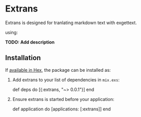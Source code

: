 # Extrans

Extrans is designed for tranlating markdown text with exgettext.

using:
  

**TODO: Add description**

## Installation

If [available in Hex](https://hex.pm/docs/publish), the package can be installed as:

  1. Add extrans to your list of dependencies in `mix.exs`:

        def deps do
          [{:extrans, "~> 0.0.1"}]
        end

  2. Ensure extrans is started before your application:

        def application do
          [applications: [:extrans]]
        end

